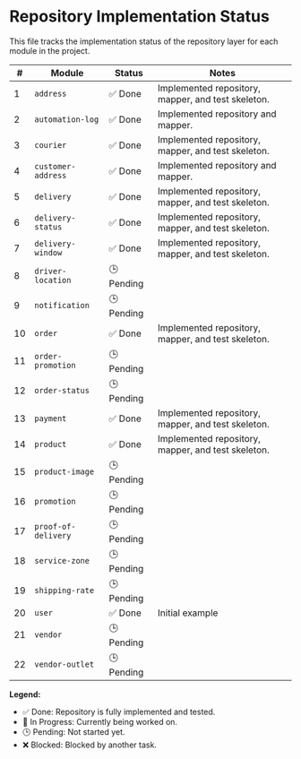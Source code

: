 # Repository Implementation Status

This file tracks the implementation status of the repository layer for each module in the project.

| # | Module | Status | Notes |
|---|---|---|---|
| 1 | `address` | ✅ Done | Implemented repository, mapper, and test skeleton. |
| 2 | `automation-log` | ✅ Done | Implemented repository and mapper. |
| 3 | `courier` | ✅ Done | Implemented repository, mapper, and test skeleton. |
| 4 | `customer-address` | ✅ Done | Implemented repository and mapper. |
| 5 | `delivery` | ✅ Done | Implemented repository, mapper, and test skeleton. |
| 6 | `delivery-status` | ✅ Done | Implemented repository, mapper, and test skeleton. |
| 7 | `delivery-window` | ✅ Done | Implemented repository, mapper, and test skeleton. |
| 8 | `driver-location` | 🕒 Pending | |
| 9 | `notification` | 🕒 Pending | |
| 10 | `order` | ✅ Done | Implemented repository, mapper, and test skeleton. |
| 11 | `order-promotion` | 🕒 Pending | |
| 12 | `order-status` | 🕒 Pending | |
| 13 | `payment` | ✅ Done | Implemented repository, mapper, and test skeleton. |
| 14 | `product` | ✅ Done | Implemented repository, mapper, and test skeleton. |
| 15 | `product-image` | 🕒 Pending | |
| 16 | `promotion` | 🕒 Pending | |
| 17 | `proof-of-delivery` | 🕒 Pending | |
| 18 | `service-zone` | 🕒 Pending | |
| 19 | `shipping-rate` | 🕒 Pending | |
| 20 | `user` | ✅ Done | Initial example |
| 21 | `vendor` | 🕒 Pending | |
| 22 | `vendor-outlet` | 🕒 Pending | |

**Legend:**
- ✅ Done: Repository is fully implemented and tested.
- 🚧 In Progress: Currently being worked on.
- 🕒 Pending: Not started yet.
- ❌ Blocked: Blocked by another task.